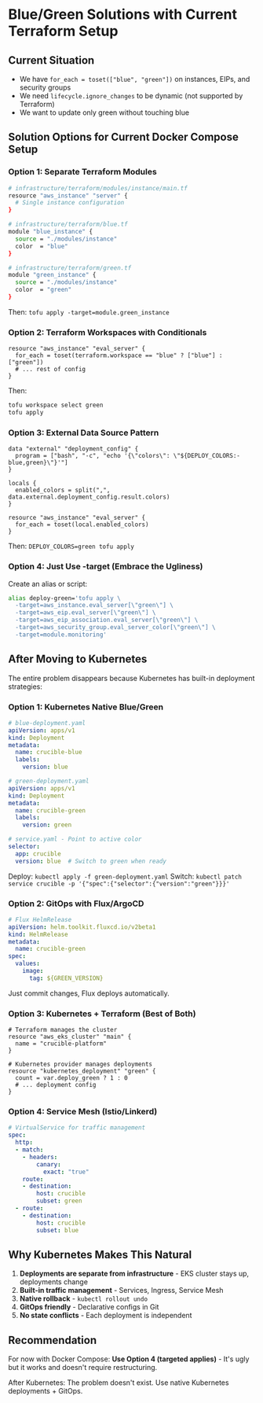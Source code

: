 # Blue/Green Solutions with Current Terraform Setup

## Current Situation
- We have `for_each = toset(["blue", "green"])` on instances, EIPs, and security groups
- We need `lifecycle.ignore_changes` to be dynamic (not supported by Terraform)
- We want to update only green without touching blue

## Solution Options for Current Docker Compose Setup

### Option 1: Separate Terraform Modules
```bash
# infrastructure/terraform/modules/instance/main.tf
resource "aws_instance" "server" {
  # Single instance configuration
}

# infrastructure/terraform/blue.tf
module "blue_instance" {
  source = "./modules/instance"
  color  = "blue"
}

# infrastructure/terraform/green.tf  
module "green_instance" {
  source = "./modules/instance"
  color  = "green"
}
```
Then: `tofu apply -target=module.green_instance`

### Option 2: Terraform Workspaces with Conditionals
```hcl
resource "aws_instance" "eval_server" {
  for_each = toset(terraform.workspace == "blue" ? ["blue"] : ["green"])
  # ... rest of config
}
```
Then:
```bash
tofu workspace select green
tofu apply
```

### Option 3: External Data Source Pattern
```hcl
data "external" "deployment_config" {
  program = ["bash", "-c", "echo '{\"colors\": \"${DEPLOY_COLORS:-blue,green}\"}'"]
}

locals {
  enabled_colors = split(",", data.external.deployment_config.result.colors)
}

resource "aws_instance" "eval_server" {
  for_each = toset(local.enabled_colors)
}
```
Then: `DEPLOY_COLORS=green tofu apply`

### Option 4: Just Use -target (Embrace the Ugliness)
Create an alias or script:
```bash
alias deploy-green='tofu apply \
  -target=aws_instance.eval_server[\"green\"] \
  -target=aws_eip.eval_server[\"green\"] \
  -target=aws_eip_association.eval_server[\"green\"] \
  -target=aws_security_group.eval_server_color[\"green\"] \
  -target=module.monitoring'
```

## After Moving to Kubernetes

The entire problem disappears because Kubernetes has built-in deployment strategies:

### Option 1: Kubernetes Native Blue/Green
```yaml
# blue-deployment.yaml
apiVersion: apps/v1
kind: Deployment
metadata:
  name: crucible-blue
  labels:
    version: blue

# green-deployment.yaml  
apiVersion: apps/v1
kind: Deployment
metadata:
  name: crucible-green
  labels:
    version: green

# service.yaml - Point to active color
selector:
  app: crucible
  version: blue  # Switch to green when ready
```

Deploy: `kubectl apply -f green-deployment.yaml`
Switch: `kubectl patch service crucible -p '{"spec":{"selector":{"version":"green"}}}'`

### Option 2: GitOps with Flux/ArgoCD
```yaml
# Flux HelmRelease
apiVersion: helm.toolkit.fluxcd.io/v2beta1
kind: HelmRelease
metadata:
  name: crucible-green
spec:
  values:
    image:
      tag: ${GREEN_VERSION}
```
Just commit changes, Flux deploys automatically.

### Option 3: Kubernetes + Terraform (Best of Both)
```hcl
# Terraform manages the cluster
resource "aws_eks_cluster" "main" {
  name = "crucible-platform"
}

# Kubernetes provider manages deployments
resource "kubernetes_deployment" "green" {
  count = var.deploy_green ? 1 : 0
  # ... deployment config
}
```

### Option 4: Service Mesh (Istio/Linkerd)
```yaml
# VirtualService for traffic management
spec:
  http:
  - match:
    - headers:
        canary:
          exact: "true"
    route:
    - destination:
        host: crucible
        subset: green
  - route:
    - destination:
        host: crucible
        subset: blue
```

## Why Kubernetes Makes This Natural

1. **Deployments are separate from infrastructure** - EKS cluster stays up, deployments change
2. **Built-in traffic management** - Services, Ingress, Service Mesh
3. **Native rollback** - `kubectl rollout undo`
4. **GitOps friendly** - Declarative configs in Git
5. **No state conflicts** - Each deployment is independent

## Recommendation

For now with Docker Compose: **Use Option 4 (targeted applies)** - It's ugly but it works and doesn't require restructuring.

After Kubernetes: The problem doesn't exist. Use native Kubernetes deployments + GitOps.